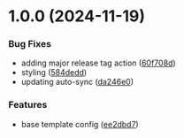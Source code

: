 # 1.0.0 (2024-11-19)


### Bug Fixes

* adding major release tag action ([60f708d](https://github.com/HanseltimeIndustries/github-actions-template/commit/60f708dab4fe10da168ba6924f8b826fac60e058))
* styling ([584dedd](https://github.com/HanseltimeIndustries/github-actions-template/commit/584deddc33c4a2af017403d668265cea729412fe))
* updating auto-sync ([da246e0](https://github.com/HanseltimeIndustries/github-actions-template/commit/da246e0154c89ae2aa9d1ac5a16b8da90eddf0c1))


### Features

* base template config ([ee2dbd7](https://github.com/HanseltimeIndustries/github-actions-template/commit/ee2dbd7ed42fdc5641178e44a76eb703ade2c0e8))
